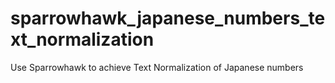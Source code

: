 # sparrowhawk_japanese_numbers_text_normalization
Use Sparrowhawk to achieve Text Normalization of Japanese numbers
